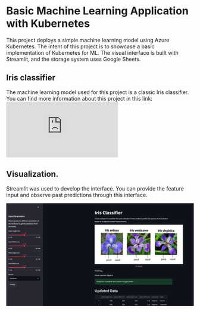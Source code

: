 # Basic Machine Learning Application with Kubernetes

This project deploys a simple machine learning model using Azure Kubernetes. The intent of this project is to showcase a basic implementation of Kubernetes for ML. The visual interface is built with Streamlit, and the storage system uses Google Sheets.

## Iris classifier

The machine learning model used for this project is a classic Iris classifier. You can find more information about this project in this link: ![Iris Classifier](https://github.com/manuelgilm/data_science-portafolio/blob/master/classification/iris_classifier/README.md)


## Visualization.

Streamlit was used to develop the interface. You can provide the feature input and observe past predictions through this interface.

![Example Image](ml_monitor\ml_monitor\images\iris-app.jpeg)